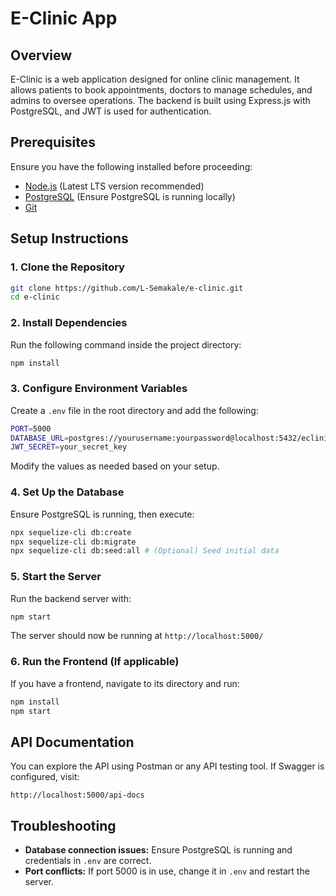 # E-Clinic App

## Overview
E-Clinic is a web application designed for online clinic management. It allows patients to book appointments, doctors to manage schedules, and admins to oversee operations. The backend is built using Express.js with PostgreSQL, and JWT is used for authentication.

## Prerequisites
Ensure you have the following installed before proceeding:

- [Node.js](https://nodejs.org/) (Latest LTS version recommended)
- [PostgreSQL](https://www.postgresql.org/) (Ensure PostgreSQL is running locally)
- [Git](https://git-scm.com/)

## Setup Instructions

### 1. Clone the Repository
```sh
git clone https://github.com/L-Semakale/e-clinic.git
cd e-clinic
```

### 2. Install Dependencies
Run the following command inside the project directory:
```sh
npm install
```

### 3. Configure Environment Variables
Create a `.env` file in the root directory and add the following:
```sh
PORT=5000
DATABASE_URL=postgres://yourusername:yourpassword@localhost:5432/eclinic_db
JWT_SECRET=your_secret_key
```
Modify the values as needed based on your setup.

### 4. Set Up the Database
Ensure PostgreSQL is running, then execute:
```sh
npx sequelize-cli db:create
npx sequelize-cli db:migrate
npx sequelize-cli db:seed:all # (Optional) Seed initial data
```

### 5. Start the Server
Run the backend server with:
```sh
npm start
```
The server should now be running at `http://localhost:5000/`

### 6. Run the Frontend (If applicable)
If you have a frontend, navigate to its directory and run:
```sh
npm install
npm start
```

## API Documentation
You can explore the API using Postman or any API testing tool. If Swagger is configured, visit:
```
http://localhost:5000/api-docs
```

## Troubleshooting
- **Database connection issues:** Ensure PostgreSQL is running and credentials in `.env` are correct.
- **Port conflicts:** If port 5000 is in use, change it in `.env` and restart the server.
